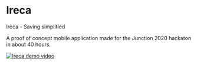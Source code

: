 # Ireca

Ireca - Saving simplified

A proof of concept mobile application made for the Junction 2020 hackaton in about 40 hours.

[![Ireca demo video](http://img.youtube.com/vi/Uxg_8glenmc/0.jpg)](https://youtu.be/Uxg_8glenmc "Ireca")
